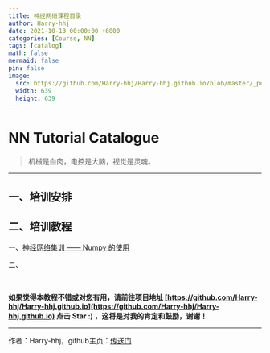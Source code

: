 ```yaml
---
title: 神经网络课程目录
author: Harry-hhj
date: 2021-10-13 00:00:00 +0800
categories: [Course, NN]
tags: [catalog]
math: false
mermaid: false
pin: false
image:
  src: https://github.com/Harry-hhj/Harry-hhj.github.io/blob/master/_posts/2021-10-13-NN-Tutorial-Catalogue.assets/IMG_4633.JPG?raw=true
  width: 639
  height: 639
---
```




# NN Tutorial Catalogue

> 机械是血肉，电控是大脑，视觉是灵魂。

---



## 一、培训安排







## 二、培训教程

一、[神经网络集训 —— Numpy 的使用](https://harry-hhj.github.io/posts/Numpy-Tutorial/)

二、









<br/>

**如果觉得本教程不错或对您有用，请前往项目地址 [https://github.com/Harry-hhj/Harry-hhj.github.io](https://github.com/Harry-hhj/Harry-hhj.github.io) 点击 Star :) ，这将是对我的肯定和鼓励，谢谢！**



---

作者：Harry-hhj，github主页：[传送门](https://github.com/Harry-hhj)



